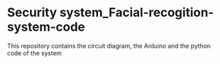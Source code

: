 # Security system_Facial-recogition-system-code
This repository contains the circuit diagram, the Arduino and the python code of the system
